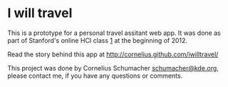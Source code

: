 # I will travel

This is a prototype for a personal travel assitant web app. It was done as part
of Stanford's online HCI class [1] at the beginning of 2012.

Read the story behind this app at http://cornelius.github.com/iwilltravel/

This project was done by Cornelius Schumacher <schumacher@kde.org>, please contact me, if you have any questions or comments.

[1]: http://hci-class.org

